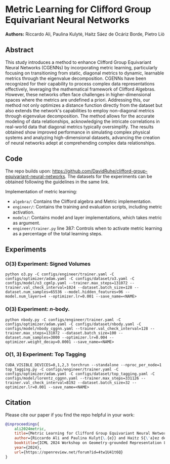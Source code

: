 # Metric Learning for Clifford Group Equivariant Neural Networks

**Authors:** Riccardo Ali, Paulina Kulytė, Haitz Sáez de Ocáriz Borde, Pietro Liò

## Abstract
This study introduces a method to enhance Clifford Group Equivariant Neural Networks (CGENNs) by incorporating metric learning, particularly focusing on transitioning from static, diagonal metrics to dynamic, learnable metrics through the eigenvalue decomposition. CGENNs have been recognized for their capability to process complex data representations effectively, leveraging the mathematical framework of Clifford Algebras. However, these networks often face challenges in higher-dimensional spaces where the metrics are undefined a priori. Addressing this, our method not only optimizes a distance function directly from the dataset but also extends the network's capabilities to employ non-diagonal metrics through eigenvalue decomposition. The method allows for the accurate modeling of data relationships, acknowledging the intricate correlations in real-world data that diagonal metrics typically oversimplify. The results obtained show improved performance in simulating complex physical systems and analyzing high-dimensional datasets, advancing the creation of neural networks adept at comprehending complex data relationships.


## Code

The repo builds upon: https://github.com/DavidRuhe/clifford-group-equivariant-neural-networks. The datasets for the experiments can be obtained following the guidelines in the same link.

Implementation of metric learning:
- `algebra/`: Contains the Clifford algebra and Metric implementation.
- `engineer/`: Contains the training and evaluation scripts, including metric activation.
- `models/`: Contains model and layer implementations, which takes metric as argument.
- `engineer/trainer.py` line 387: Controls when to activate metric learning as a percentage of the total learning steps.

## Experiments

### O(3) Experiment: Signed Volumes
```python o3.py -C configs/engineer/trainer.yaml -C configs/optimizer/adam.yaml -C configs/dataset/o3.yaml -C configs/model/o3_cgmlp.yaml --trainer.max_steps=131072 --trainer.val_check_interval=1024 --dataset.batch_size=128 --dataset.num_samples=65536 --model.hidden_features=96 --model.num_layers=4 --optimizer.lr=0.001 --save_name=<NAME>```

### O(3) Experiment: $n$-body.
```python nbody.py -C configs/engineer/trainer.yaml -C configs/optimizer/adam.yaml -C configs/dataset/nbody.yaml -C configs/model/nbody_cggnn.yaml --trainer.val_check_interval=128 --trainer.max_steps=131072 --dataset.batch_size=100 --dataset.num_samples=3000 --optimizer.lr=0.004 --optimizer.weight_decay=0.0001 --save_name=<NAME>```

### O(1, 3) Experiment: Top Tagging
```CUDA_VISIBLE_DEVICES=0,1,2,3 torchrun --standalone --nproc_per_node=1  top_tagging.py -C configs/engineer/trainer.yaml -C configs/optimizer/adam.yaml -C configs/dataset/top_tagging.yaml -C configs/model/lorentz_cggnn.yaml --trainer.max_steps=331126 --trainer.val_check_interval=8192 --dataset.batch_size=32 --optimizer.lr=0.001 --save_name=<NAME>```


## Citation
Please cite our paper if you find the repo helpful in your work:

```bibtex
@inproceedings{
    ali2024metric,
    title={Metric Learning for Clifford Group Equivariant Neural Networks},
    author={Riccardo Ali and Paulina Kulyt{\.{e}} and Haitz S{\'a}ez de Oc{\'a}riz Borde and Pietro Lio},
    booktitle={ICML 2024 Workshop on Geometry-grounded Representation Learning and Generative Modeling},
    year={2024},
    url={https://openreview.net/forum?id=4tw1U41t6Q}
}
```

